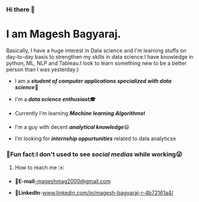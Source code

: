 ### Hi there 👋


# I am Magesh Bagyaraj.

Basically, I have a huge interest in Data science and I'm learning stuffs on day-to-day basis to strengthen my skills in data science.I have knowledge in python, ML, NLP and Tableau.I look to learn something new to be a better person than I was yesterday:)
  
  * I am a ***student of computer applications specialized with data science***:red_circle:   
  
  * I'm a ***data science enthusiast***:mortar_board:
 
  * Currently I'm learning ***Machine learning Algorithms***:exclamation:
  
  * I'm a guy with decent ***analytical knowledge***:smiley:
  
  * I’m looking for ***internship oppurtunities*** related to data analytics:on:
  
 
### :stars:Fun fact:I don't used to see ***social medias*** while working:stuck_out_tongue_winking_eye:


1. How to reach me :envelope:
  
  * :e-mail:**E-mail**-mageshmag2000@gmail.com
  
  * :blue_book:**LinkedIn**-www.linkedin.com/in/magesh-bagyaraj-r-4b72161a4/


  

<!--
**MageshBagyaraj/MageshBagyaraj** is a ✨ _special_ ✨ repository because its `README.md` (this file) appears on your GitHub profile.

Here are some ideas to get you started:

- 🔭 I’m currently working on ...
- 🌱 I’m currently learning ...
- 👯 I’m looking to collaborate on ...
- 🤔 I’m looking for help with ...
- 💬 Ask me about ...
- 📫 How to reach me: ...
- 😄 Pronouns: ...
- ⚡ Fun fact: ...
-->

